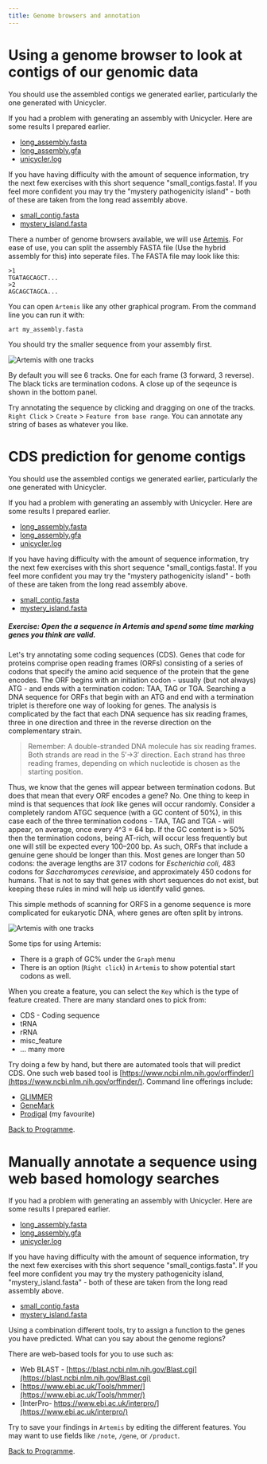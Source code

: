 ```yaml
---
title: Genome browsers and annotation
---
```


# Using a genome browser to look at contigs of our genomic data

You should use the assembled contigs we generated earlier, particularly the one generated with Unicycler.

If you had a problem with generating an assembly with Unicycler. Here are some results I prepared earlier. 

* [long_assembly.fasta](/seq-analysis/long_assembly.fasta)
* [long_assembly.gfa](/seq-analysis/long_assembly.gfa)
* [unicycler.log](/seq-analysis/unicycler.log)

If you have having difficulty with the amount of sequence information, try the next few exercises with this short sequence "small_contigs.fasta!. If you feel more confident you may try the "mystery pathogenicity island" - both of these are taken from the long read assembly above. 

* [small_contig.fasta](/seq-analysis/small_contigs.fasta)
* [mystery_island.fasta](/seq-analysis/mystery_island.fasta)

There a number of genome browsers available, we will use [Artemis](https://www.sanger.ac.uk/tool/artemis/). 
For ease of use, you can split the assembly FASTA file (Use the hybrid assembly for this) into seperate files. The FASTA file may look like this:

```
>1
TGATAGCAGCT...
>2 
AGCAGCTAGCA...
```

You can open `Artemis` like any other graphical program. From the command line you can run it with:

```
art my_assembly.fasta
```

You should try the smaller sequence from your assembly first. 

![Artemis with one tracks]({{site.baseurl}}/seq-analysis/artemis.png)

By default you will see 6 tracks. One for each frame (3 forward, 3 reverse). The black ticks are termination codons. A close up of the seqeunce is shown in the bottom panel. 

Try annotating the sequence by clicking and dragging on one of the tracks. `Right Click` > `Create` > `Feature from base range`. You can annotate any string of bases as whatever you like. 
 

# CDS prediction for genome contigs

You should use the assembled contigs we generated earlier, particularly the one generated with Unicycler.

If you had a problem with generating an assembly with Unicycler. Here are some results I prepared earlier. 

* [long_assembly.fasta](/seq-analysis/long_assembly.fasta)
* [long_assembly.gfa](/seq-analysis/long_assembly.gfa)
* [unicycler.log](/seq-analysis/unicycler.log)

If you have having difficulty with the amount of sequence information, try the next few exercises with this short sequence "small_contigs.fasta!. If you feel more confident you may try the "mystery pathogenicity island" - both of these are taken from the long read assembly above. 

* [small_contig.fasta](/seq-analysis/small_contigs.fasta)
* [mystery_island.fasta](/seq-analysis/mystery_island.fasta)

##### Exercise: Open the a sequence in Artemis and spend some time marking genes you think are valid. 

Let's try annotating some coding sequences (CDS). Genes that code for proteins comprise open reading frames (ORFs) consisting of a series of codons that specify the amino acid sequence of the protein that the gene encodes. The ORF begins with an initiation codon - usually (but not always) ATG - and ends with a termination codon: TAA, TAG or TGA. Searching a DNA sequence for ORFs that begin with an ATG and end with a termination triplet is therefore one way of looking for genes. The analysis is complicated by the fact that each DNA sequence has six reading frames, three in one direction and three in the reverse direction on the complementary strain. 

> Remember: A double-stranded DNA molecule has six reading frames. Both strands are read in the 5′→3′ direction. Each strand has three reading frames, depending on which nucleotide is chosen as the starting position.  

Thus, we know that the genes will appear between termination codons. But does that mean that every ORF encodes a gene? No. One thing to keep in mind is that sequences that *look* like genes will occur randomly. Consider a completely random ATGC sequence (with a GC content of 50%), in this case  each of the three termination codons - TAA, TAG and TGA - will appear, on average, once every 4^3 = 64 bp. If the GC content is > 50% then the termination codons, being AT-rich, will occur less frequently but one will still be expected every 100–200 bp. As such, ORFs that include a genuine gene should be longer than this. Most genes are longer than 50 codons: the average lengths are 317 codons for *Escherichia coli*, 483 codons for *Saccharomyces cerevisiae*, and approximately 450 codons for humans. That is not to say that genes with short sequences do not exist, but keeping these rules in mind will help us identify valid genes.  

This simple methods of scanning for ORFS in a genome sequence is more complicated for eukaryotic DNA, where genes are often split by introns.  

![Artemis with one tracks]({{site.baseurl}}/seq-analysis/artemis.png)

Some tips for using Artemis:
* There is a graph of GC% under the `Graph` menu
* There is an option (`Right click`) in `Artemis` to show potential start codons as well. 

When you create a feature, you can select the `Key` which is the type of feature created. There are many standard ones to pick from:

* CDS - Coding sequence
* tRNA
* rRNA
* misc_feature
* ... many more

Try doing a few by hand, but there are automated tools that will predict CDS. One such web based tool is [https://www.ncbi.nlm.nih.gov/orffinder/](https://www.ncbi.nlm.nih.gov/orffinder/). Command line offerings include: 

* [GLIMMER](http://ccb.jhu.edu/software/glimmer/index.shtml)
* [GeneMark](http://exon.gatech.edu/GeneMark/)
* [Prodigal](https://github.com/hyattpd/Prodigal) (my favourite)


[Back to Programme]({{site.baseurl}}/modules/sequence-analysis/programme/).


# Manually annotate a sequence using web based homology searches

If you had a problem with generating an assembly with Unicycler. Here are some results I prepared earlier. 

* [long_assembly.fasta](/seq-analysis/long_assembly.fasta)
* [long_assembly.gfa](/seq-analysis/long_assembly.gfa)
* [unicycler.log](/seq-analysis/unicycler.log)

If you have having difficulty with the amount of sequence information, try the next few exercises with this short sequence "small_contigs.fasta". If you feel more confident you may try the mystery pathogenicity island, "mystery_island.fasta" - both of these are taken from the long read assembly above. 

* [small_contig.fasta](/seq-analysis/small_contig.fasta)
* [mystery_island.fasta](/seq-analysis/mystery_island.fasta)

Using a combination different tools, try to assign a function to the genes you have predicted. What can you say about the genome regions?

There are web-based tools for you to use such as: 

* Web BLAST - [https://blast.ncbi.nlm.nih.gov/Blast.cgi](https://blast.ncbi.nlm.nih.gov/Blast.cgi)
* [https://www.ebi.ac.uk/Tools/hmmer/](https://www.ebi.ac.uk/Tools/hmmer/)
* [InterPro- https://www.ebi.ac.uk/interpro/](https://www.ebi.ac.uk/interpro/)

Try to save your findings in `Artemis` by editing the different features. You may want to use fields like `/note`, `/gene`, or `/product`. 






[Back to Programme]({{site.baseurl}}/modules/sequence-analysis/programme/).



